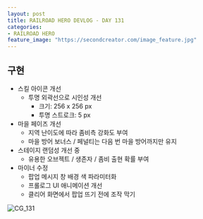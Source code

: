 ```yaml
---
layout: post
title: RAILROAD HERO DEVLOG - DAY 131
categories:
- RAILROAD HERO
feature_image: "https://secondcreator.com/image_feature.jpg"
---
```


## 구현
- 스킬 아이콘 개선
  - 투명 외곽선으로 시인성 개선
    - 크기: 256 x 256 px
    - 투명 스트로크: 5 px
- 마을 페이즈 개선
  - 지역 난이도에 따라 좀비측 강화도 부여
  - 마을 방어 보너스 / 페널티는 다음 번 마을 방어까지만 유지
- 스테이지 랜덤성 개선 중
  - 유용한 오브젝트 / 생존자 / 좀비 출현 확률 부여
- 마이너 수정
  - 팝업 메시지 창 배경 색 파라미터화
  - 프롤로그 UI 애니메이션 개선
  - 클리어 화면에서 팝업 뜨기 전에 조작 막기

![CG_131](https://secondcreator.com/blog/imgs/CG_131.png)
